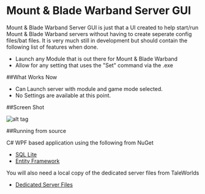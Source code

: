 Mount & Blade Warband Server GUI
===
Mount & Blade Warband Server GUI is just that a UI created to help start/run Mount & Blade Warband servers without having to create seperate config files/bat files. It is very much still in development but should contain the following list of features when done.

- Launch any Module that is out there for Mount & Blade Warband
- Allow for any setting that uses the "Set" command via the .exe

##What Works Now

- Can Launch server with module and game mode selected.
- No Settings are available at this point.

##Screen Shot


![alt tag](http://n00bworks.com/img/MBServerGUI.PNG)



##Running from source

C# WPF based application using the following from NuGet
- [SQL Lite](http://www.nuget.org/packages/System.Data.SQLite.Core/)
- [Entity Framework](http://www.nuget.org/packages/EntityFramework/)

You will also need a local copy of the dedicated server files from TaleWorlds
- [Dedicated Server Files](http://download2.taleworlds.com/mb_warband_dedicated_1158.zip)